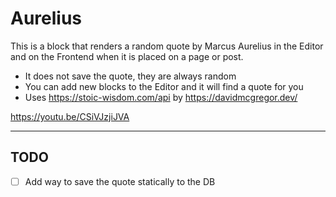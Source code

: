 # Aurelius

This is a block that renders a random quote by Marcus Aurelius in the Editor and on the Frontend when it is placed on a page or post.

- It does not save the quote, they are always random
- You can add new blocks to the Editor and it will find a quote for you
- Uses https://stoic-wisdom.com/api by https://davidmcgregor.dev/

https://youtu.be/CSiVJzjiJVA

---

## TODO

- [ ] Add way to save the quote statically to the DB
